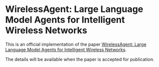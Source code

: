 # WirelessAgent: Large Language Model Agents for Intelligent Wireless Networks
This is an official implementation of the paper [WirelessAgent: Large Language Model Agents for Intelligent Wireless Networks](https://arxiv.org/abs/2409.07964).

The details will be available when the paper is accepted for publication.
